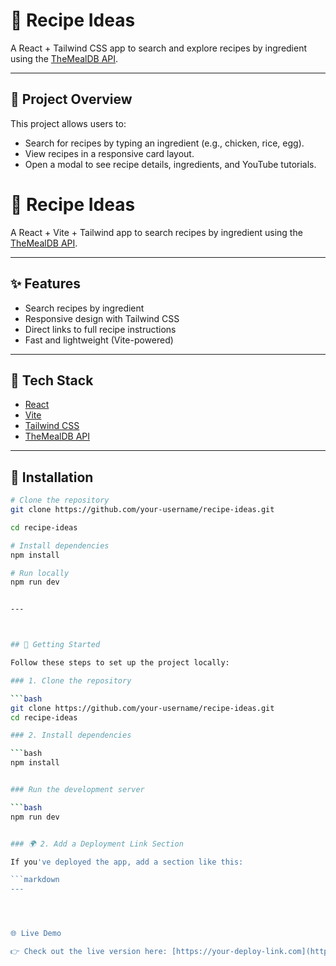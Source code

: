 

# 🍲 Recipe Ideas

A React + Tailwind CSS app to search and explore recipes by ingredient using the [TheMealDB API](https://www.themealdb.com/).

---

## 📌 Project Overview
This project allows users to:
- Search for recipes by typing an ingredient (e.g., chicken, rice, egg).
- View recipes in a responsive card layout.
- Open a modal to see recipe details, ingredients, and YouTube tutorials.

# 🍲 Recipe Ideas

A React + Vite + Tailwind app to search recipes by ingredient using the [TheMealDB API](https://www.themealdb.com/).

---

## ✨ Features
- Search recipes by ingredient  
- Responsive design with Tailwind CSS  
- Direct links to full recipe instructions  
- Fast and lightweight (Vite-powered)

---

## 🚀 Tech Stack
- [React](https://react.dev/)  
- [Vite](https://vitejs.dev/)  
- [Tailwind CSS](https://tailwindcss.com/)  
- [TheMealDB API](https://www.themealdb.com/)  

---

## 🔧 Installation
```bash
# Clone the repository
git clone https://github.com/your-username/recipe-ideas.git

cd recipe-ideas

# Install dependencies
npm install

# Run locally
npm run dev


---



## 🚀 Getting Started

Follow these steps to set up the project locally:

### 1. Clone the repository

```bash
git clone https://github.com/your-username/recipe-ideas.git
cd recipe-ideas

### 2. Install dependencies

```bash
npm install


### Run the development server

```bash
npm run dev


### 🌍 2. Add a Deployment Link Section

If you've deployed the app, add a section like this:

```markdown
---




🌐 Live Demo

👉 Check out the live version here: [https://your-deploy-link.com](https://recipe-ideas-lebkuchen-de0037.netlify.app/)






